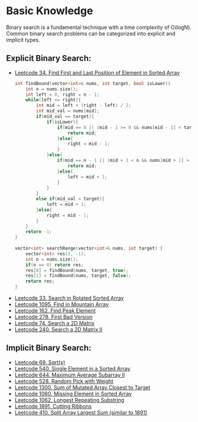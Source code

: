 # Basic Knowledge

Binary search is a fundamental technique with a time complexity of O(logN). Common binary search problems can be categorized into explicit and implicit types.

## Explicit Binary Search:

- [Leetcode 34. Find First and Last Position of Element in Sorted Array](https://leetcode.com/problems/find-first-and-last-position-of-element-in-sorted-array/)
  ```cpp
  int findBound(vector<int>& nums, int target, bool isLower){
      int n = nums.size();
      int left = 0, right = n - 1;
      while(left <= right){
          int mid = left + (right - left) / 2;
          int mid_val = nums[mid];
          if(mid_val == target){
              if(isLower){
                  if(mid == 0 || (mid - 1 >= 0 && nums[mid - 1] < target)){
                      return mid;
                  }else{
                      right = mid - 1;
                  }
              }else{
                  if(mid == n - 1 || (mid + 1 < n && nums[mid + 1] > target)){
                      return mid;
                  }else{
                      left = mid + 1;
                  }
              }
          }
          else if(mid_val < target){
              left = mid + 1;
          }else{
              right = mid - 1;
          }
      }
      return -1;
  }
     
  vector<int> searchRange(vector<int>& nums, int target) {
      vector<int> res(2, -1);
      int n = nums.size();
      if(n == 0) return res;
      res[0] = findBound(nums, target, true);
      res[1] = findBound(nums, target, false);
      return res;
  }
  ```
- [Leetcode 33. Search in Rotated Sorted Array](https://leetcode.com/problems/search-in-rotated-sorted-array/)
- [Leetcode 1095. Find in Mountain Array](https://leetcode.com/problems/find-in-mountain-array/)
- [Leetcode 162. Find Peak Element](https://leetcode.com/problems/find-peak-element/)
- [Leetcode 278. First Bad Version](https://leetcode.com/problems/first-bad-version/)
- [Leetcode 74. Search a 2D Matrix](https://leetcode.com/problems/search-a-2d-matrix/)
- [Leetcode 240. Search a 2D Matrix II](https://leetcode.com/problems/search-a-2d-matrix-ii/)

## Implicit Binary Search:

- [Leetcode 69. Sqrt(x)](https://leetcode.com/problems/sqrtx/)
- [Leetcode 540. Single Element in a Sorted Array](https://leetcode.com/problems/single-element-in-a-sorted-array/)
- [Leetcode 644. Maximum Average Subarray II](https://leetcode.com/problems/maximum-average-subarray-ii/)
- [Leetcode 528. Random Pick with Weight](https://leetcode.com/problems/random-pick-with-weight/)
- [Leetcode 1300. Sum of Mutated Array Closest to Target](https://leetcode.com/problems/sum-of-mutated-array-closest-to-target/)
- [Leetcode 1060. Missing Element in Sorted Array](https://leetcode.com/problems/missing-element-in-sorted-array/)
- [Leetcode 1062. Longest Repeating Substring](https://leetcode.com/problems/longest-repeating-substring/)
- [Leetcode 1891. Cutting Ribbons](https://leetcode.com/problems/cutting-ribbons/)
- [Leetcode 410. Split Array Largest Sum (similar to 1891)](https://leetcode.com/problems/split-array-largest-sum/)
